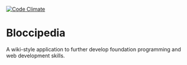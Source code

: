[![Code Climate](https://codeclimate.com/repos/52d8b30c695680675b00475e/badges/ebdcd802cc7c0c795323/gpa.png)](https://codeclimate.com/repos/52d8b30c695680675b00475e/feed)

# Bloccipedia

A wiki-style application to further develop foundation programming and web development skills.

